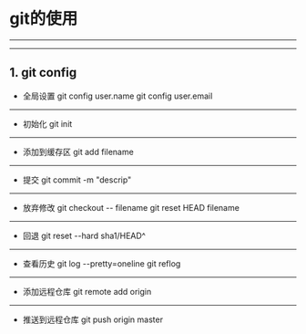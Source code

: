 # git的使用 
---
---
## 1. git config
- 全局设置
		git config user.name
		git config user.email

---
- 初始化
		git init
---
- 添加到缓存区
		git add filename
---
- 提交
		git commit -m "descrip"
---
- 放弃修改
		git checkout -- filename
		git reset HEAD filename
---
- 回退
		git reset --hard sha1/HEAD^
---
- 查看历史
		git log --pretty=oneline
		git reflog
---
- 添加远程仓库
		git remote add origin 
---
- 推送到远程仓库
		git push origin master
